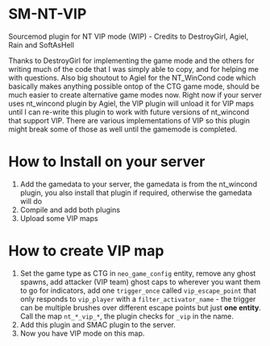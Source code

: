 # SM-NT-VIP
Sourcemod plugin for NT VIP mode (WIP) - Credits to DestroyGirl, Agiel, Rain and SoftAsHell

Thanks to DestroyGirl for implementing the game mode and the others for writing much of the code that I was simply able to copy, and for helping me with questions. Also big shoutout to Agiel for the NT_WinCond code which basically makes anything possible ontop of the CTG game mode, should be much easier to create alternative game modes now. Right now if your server uses nt_wincond plugin by Agiel, the VIP plugin will unload it for VIP maps until I can re-write this plugin to work with future versions of nt_wincond that support VIP.
There are various implementations of VIP so this plugin might break some of those as well until the gamemode is completed.

# How to Install on your server
1) Add the gamedata to your server, the gamedata is from the nt_wincond plugin, you also install that plugin if required, otherwise the gamedata will do
2) Compile and add both plugins
3) Upload some VIP maps

# How to create VIP map
1) Set the game type as CTG in `neo_game_config` entity, remove any ghost spawns, add attacker (VIP team) ghost caps to wherever you want them to go for indicators, add one `trigger_once` called `vip_escape_point` that only responds to `vip_player` with a `filter_activator_name` - the trigger can be multiple brushes over different escape points but just **one entity**. Call the map `nt_*_vip_*`, the plugin checks for `_vip` in the name.
2) Add this plugin and SMAC plugin to the server.
3) Now you have VIP mode on this map.
